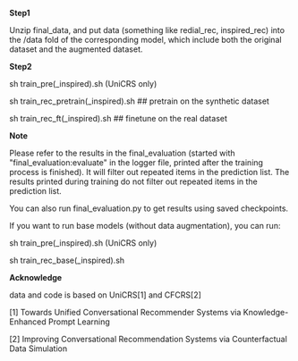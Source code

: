 **Step1**

Unzip final_data, and put data (something like redial_rec, inspired_rec) into the /data fold of the corresponding model, which include both the original dataset and the augmented dataset.

**Step2**

sh train_pre(_inspired).sh (UniCRS only)

sh train_rec_pretrain(_inspired).sh ## pretrain on the synthetic dataset

sh train_rec_ft(_inspired).sh ## finetune on the real dataset

**Note** 

Please refer to the results in the final_evaluation (started with "final_evaluation:evaluate" in the logger file, printed after the training process is finished). It will filter out repeated items in the prediction list. The results printed during training do not filter out repeated items in the prediction list.

You can also run final_evaluation.py to get results using saved checkpoints.

If you want to run base models (without data augmentation), you can run:

sh train_pre(_inspired).sh (UniCRS only)

sh train_rec_base(_inspired).sh

**Acknowledge**

data and code is based on UniCRS[1] and CFCRS[2]

[1] Towards Unified Conversational Recommender Systems via Knowledge-Enhanced Prompt Learning

[2] Improving Conversational Recommendation Systems via Counterfactual Data Simulation
